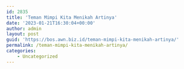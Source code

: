 ```yaml
---
id: 2835
title: 'Teman Mimpi Kita Menikah Artinya'
date: '2023-01-21T16:30:04+00:00'
author: admin
layout: post
guid: 'https://bos.awn.biz.id/teman-mimpi-kita-menikah-artinya/'
permalink: /teman-mimpi-kita-menikah-artinya/
categories:
    - Uncategorized
---
```


